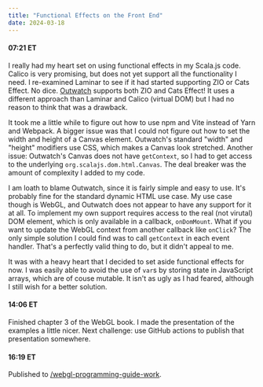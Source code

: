 ```yaml
---
title: "Functional Effects on the Front End"
date: 2024-03-18
---
```

#### 07:21 ET

I really had my heart set on using functional effects in my Scala.js code.
Calico is very promising, but does not yet support all the functionality I need.
I re-examined Laminar to see if it had started supporting ZIO or Cats Effect. No dice.
[Outwatch](https://outwatch.github.io/) supports both ZIO and Cats Effect! It uses a different approach than Laminar and Calico
(virtual DOM) but I had no reason to think that was a drawback.

It took me a little while to figure out how to use npm and Vite instead of Yarn and Webpack.
A bigger issue was that I could not figure out how to set the width and height of a Canvas element.
Outwatch's standard "width" and "height" modifiers use CSS, which makes a Canvas look stretched.
Another issue: Outwatch's Canvas does not have `getContext`, so I had to get access to the underlying
`org.scalajs.dom.html.Canvas`.
The deal breaker was the amount of complexity I added to my code. 

I am loath to blame Outwatch, since it is fairly simple and easy to use. It's probably fine for the standard dynamic HTML
use case. My use case though is WebGL, and Outwatch does not appear to have any support for it at all.
To implement my own support requires access to the real (not virutal) DOM element, which is only available in a callback,
`onDomMount`. What if you want to update the WebGL context from another callback like `onClick`?
The only simple solution I could find was to call `getContext` in each event handler.
That's a perfectly valid thing to do, but it didn't appeal to me.

It was with a heavy heart that I decided to set aside functional effects for now.
I was easily able to avoid the use of `var`s by storing state in JavaScript arrays, which are of couse mutable.
It isn't as ugly as I had feared, although I still wish for a better solution.

#### 14:06 ET

Finished chapter 3 of the WebGL book. I made the presentation of the examples a little nicer.
Next challenge: use GitHub actions to publish that presentation somewhere.

#### 16:19 ET

Published to [/webgl-programming-guide-work](/webgl-programming-guide-work).
